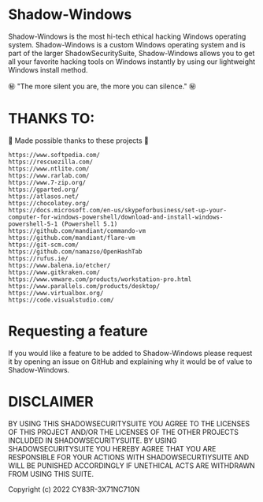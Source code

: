 # Shadow-Windows

Shadow-Windows is the most hi-tech ethical hacking Windows operating system. Shadow-Windows is a custom Windows operating system and is part of the larger ShadowSecuritySuite, Shadow-Windows allows you to get all your favorite hacking tools on Windows instantly by using our lightweight Windows install method. 

㊙️ "The more silent you are, the more you can silence." ㊙️

# THANKS TO:

💖 Made possible thanks to these projects 💖

```
https://www.softpedia.com/
https://rescuezilla.com/
https://www.ntlite.com/
https://www.rarlab.com/
https://www.7-zip.org/
https://gparted.org/
https://atlasos.net/
https://chocolatey.org/
https://docs.microsoft.com/en-us/skypeforbusiness/set-up-your-computer-for-windows-powershell/download-and-install-windows-powershell-5-1 (Powershell 5.1)
https://github.com/mandiant/commando-vm
https://github.com/mandiant/flare-vm
https://git-scm.com/
https://github.com/namazso/OpenHashTab
https://rufus.ie/
https://www.balena.io/etcher/
https://www.gitkraken.com/
https://www.vmware.com/products/workstation-pro.html
https://www.parallels.com/products/desktop/
https://www.virtualbox.org/
https://code.visualstudio.com/
```
# Requesting a feature

If you would like a feature to be added to Shadow-Windows please request it by opening an issue on GitHub and explaining why it would be of value to Shadow-Windows. 

# DISCLAIMER

BY USING THIS SHADOWSECURITYSUITE YOU AGREE TO THE LICENSES OF THIS PROJECT AND/OR THE LICENSES OF THE OTHER PROJECTS INCLUDED IN SHADOWSECURITYSUITE. BY USING SHADOWSECURITYSUITE YOU HEREBY AGREE THAT YOU ARE RESPONSIBLE FOR YOUR ACTIONS WITH SHADOWSECURTIYSUITE AND WILL BE PUNISHED ACCORDINGLY IF UNETHICAL ACTS ARE WITHDRAWN FROM USING THIS SUITE. 

Copyright (c) 2022 CY83R-3X71NC710N

